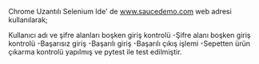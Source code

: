 Chrome Uzantılı Selenium Ide' de www.saucedemo.com web adresi kullanılarak;

Kullanıcı adı ve şifre alanları boşken giriş kontrolü
-Şifre alanı boşken giriş kontrolü
-Başarısız giriş
-Başarılı giriş
-Başarılı çıkış işlemi
-Sepetten ürün çıkarma kontrolü yapılmış ve pytest ile test edilmiştir.
